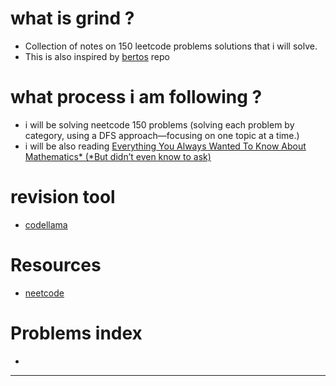 # what is grind ?
- Collection of notes on 150 leetcode problems solutions that i will solve.
- This is also inspired by [bertos](https://github.com/Graffioh/bertos-inferno) repo

# what process i am following ?
 
- i will be solving neetcode 150 problems (solving each problem by category, using a DFS approach—focusing on one topic at a time.)
- i will be also reading [Everything You Always Wanted To Know About Mathematics* (*But didn’t even know to ask)](https://www.math.cmu.edu/~jmackey/151_128/bws_book.pdf)

# revision tool
 - [codellama](https://codellama.dev/problems)


# Resources
- [neetcode](https://www.youtube.com/c/neetcode)


# Problems index
- 

---

##
